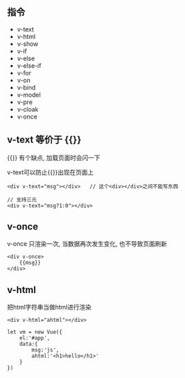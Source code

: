 
## 指令

* v-text
* v-html
* v-show
* v-if
* v-else
* v-else-if
* v-for
* v-on
* v-bind
* v-model
* v-pre
* v-cloak
* v-once

## v-text 等价于 {{}}

{{}} 有个缺点, 加载页面时会闪一下

v-text可以防止{{}}出现在页面上

```
<div v-text="msg"></div>   // 这个<div></div>之间不能写东西

// 支持三元
<div v-text="msg?1:0"></div>
```


## v-once

v-once 只渲染一次, 当数据再次发生变化, 也不导致页面刷新

```
<div v-once>
    {{msg}}
</div>

```

## v-html

把html字符串当做html进行渲染

```
<div v-html="ahtml"></div>

let vm = new Vue({
    el:'#app',
    data:{
        msg:'js',
        ahtml:'<h1>hello</h1>'
    }
})

```